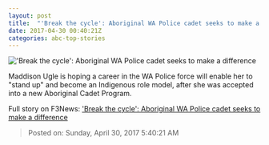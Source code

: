 ```yaml
---
layout: post
title:  "'Break the cycle': Aboriginal WA Police cadet seeks to make a difference"
date: 2017-04-30 00:40:21Z
categories: abc-top-stories
---
```


!['Break the cycle': Aboriginal WA Police cadet seeks to make a difference](http://www.abc.net.au/news/image/8481878-1x1-700x700.jpg)

Maddison Ugle is hoping a career in the WA Police force will enable her to "stand up" and become an Indigenous role model, after she was accepted into a new Aboriginal Cadet Program.


Full story on F3News: ['Break the cycle': Aboriginal WA Police cadet seeks to make a difference](http://www.f3nws.com/n/sMReHB)

> Posted on: Sunday, April 30, 2017 5:40:21 AM
